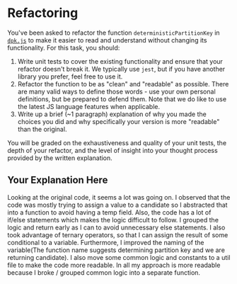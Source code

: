 # Refactoring

You've been asked to refactor the function `deterministicPartitionKey` in [`dpk.js`](dpk.js) to make it easier to read and understand without changing its functionality. For this task, you should:

1. Write unit tests to cover the existing functionality and ensure that your refactor doesn't break it. We typically use `jest`, but if you have another library you prefer, feel free to use it.
2. Refactor the function to be as "clean" and "readable" as possible. There are many valid ways to define those words - use your own personal definitions, but be prepared to defend them. Note that we do like to use the latest JS language features when applicable.
3. Write up a brief (~1 paragraph) explanation of why you made the choices you did and why specifically your version is more "readable" than the original.

You will be graded on the exhaustiveness and quality of your unit tests, the depth of your refactor, and the level of insight into your thought process provided by the written explanation.

## Your Explanation Here

Looking at the original code, it seems a lot was going on. I observed that the code was mostly trying to assign a value to a candidate so I abstracted that into a function to avoid having a temp field. Also, the code has a lot of if/else statements which makes the logic difficult to follow. I grouped the logic and return early as I can to avoid unnecessary else statements. I also took advantage of ternary operators, so that I can assign the result of some conditional to a variable. Furthermore, I improved the naming of the variable(The function name suggests determining partition key and we are returning candidate). I also move some common logic and constants to a util file to make the code more readable. In all my approach is more readable because I broke / grouped common logic into a separate function.
